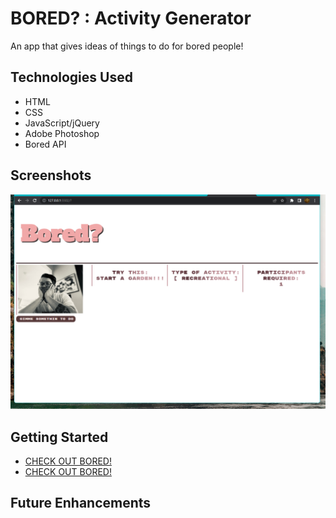 # BORED? : Activity Generator

An app that gives ideas of things to do for bored people!

## Technologies Used
- HTML
- CSS
- JavaScript/jQuery
- Adobe Photoshop
- Bored API

## Screenshots
![Alt text](/img/Screenshot01.png)

## Getting Started
 - [CHECK OUT BORED!](https://storied-sprinkles-dcde3f.netlify.app/)
 - <a href="https://storied-sprinkles-dcde3f.netlify.app/" target="_blank">CHECK OUT BORED!</a>

## Future Enhancements